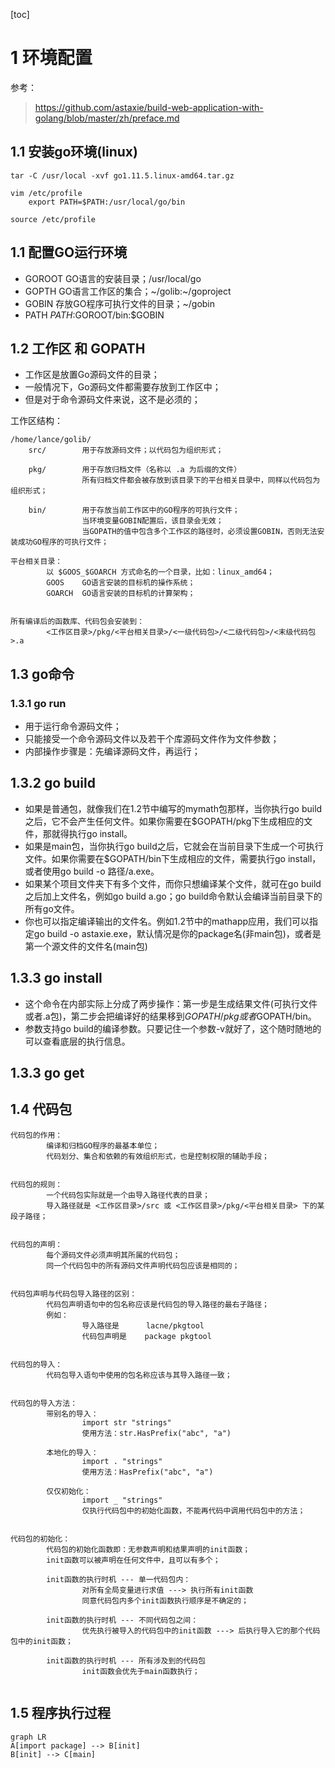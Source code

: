 [toc]
# 1 环境配置
参考：<br>
> https://github.com/astaxie/build-web-application-with-golang/blob/master/zh/preface.md

## 1.1 安装go环境(linux)
```
tar -C /usr/local -xvf go1.11.5.linux-amd64.tar.gz

vim /etc/profile
    export PATH=$PATH:/usr/local/go/bin
    
source /etc/profile
```


## 1.1 配置GO运行环境
- GOROOT    GO语言的安装目录；/usr/local/go
- GOPTH     GO语言工作区的集合；~/golib:~/goproject
- GOBIN     存放GO程序可执行文件的目录；~/gobin
- PATH      $PATH:$GOROOT/bin:$GOBIN


## 1.2 工作区 和 GOPATH
- 工作区是放置Go源码文件的目录；
- 一般情况下，Go源码文件都需要存放到工作区中；
- 但是对于命令源码文件来说，这不是必须的；

工作区结构：<br>

```
/home/lance/golib/
    src/        用于存放源码文件；以代码包为组织形式；
    
    pkg/        用于存放归档文件（名称以 .a 为后缀的文件）
                所有归档文件都会被存放到该目录下的平台相关目录中，同样以代码包为组织形式；
                
    bin/        用于存放当前工作区中的GO程序的可执行文件；
                当环境变量GOBIN配置后，该目录会无效；
                当GOPATH的值中包含多个工作区的路径时，必须设置GOBIN，否则无法安装成功GO程序的可执行文件；
    
平台相关目录：
        以 $GOOS_$GOARCH 方式命名的一个目录，比如：linux_amd64；
        GOOS    GO语言安装的目标机的操作系统；
        GOARCH  GO语言安装的目标机的计算架构；
    
        
所有编译后的函数库、代码包会安装到：
        <工作区目录>/pkg/<平台相关目录>/<一级代码包>/<二级代码包>/<末级代码包>.a

```

## 1.3 go命令
### 1.3.1 go run
- 用于运行命令源码文件；
- 只能接受一个命令源码文件以及若干个库源码文件作为文件参数；
- 内部操作步骤是：先编译源码文件，再运行；

## 1.3.2 go build
- 如果是普通包，就像我们在1.2节中编写的mymath包那样，当你执行go build之后，它不会产生任何文件。如果你需要在$GOPATH/pkg下生成相应的文件，那就得执行go install。
- 如果是main包，当你执行go build之后，它就会在当前目录下生成一个可执行文件。如果你需要在$GOPATH/bin下生成相应的文件，需要执行go install，或者使用go build -o 路径/a.exe。
- 如果某个项目文件夹下有多个文件，而你只想编译某个文件，就可在go build之后加上文件名，例如go build a.go；go build命令默认会编译当前目录下的所有go文件。
- 你也可以指定编译输出的文件名。例如1.2节中的mathapp应用，我们可以指定go build -o astaxie.exe，默认情况是你的package名(非main包)，或者是第一个源文件的文件名(main包)

## 1.3.3 go install
- 这个命令在内部实际上分成了两步操作：第一步是生成结果文件(可执行文件或者.a包)，第二步会把编译好的结果移到$GOPATH/pkg或者$GOPATH/bin。
- 参数支持go build的编译参数。只要记住一个参数-v就好了，这个随时随地的可以查看底层的执行信息。

## 1.3.3 go get


## 1.4 代码包

```
代码包的作用：
        编译和归档GO程序的最基本单位；
        代码划分、集合和依赖的有效组织形式，也是控制权限的辅助手段；
        
        
代码包的规则：
        一个代码包实际就是一个由导入路径代表的目录；
        导入路径就是 <工作区目录>/src 或 <工作区目录>/pkg/<平台相关目录> 下的某段子路径；
        
        
代码包的声明：
        每个源码文件必须声明其所属的代码包；
        同一个代码包中的所有源码文件声明代码包应该是相同的；
        
        
代码包声明与代码包导入路径的区别：
        代码包声明语句中的包名称应该是代码包的导入路径的最右子路径；
        例如：
                导入路径是      lacne/pkgtool
                代码包声明是    package pkgtool
                
                
代码包的导入：
        代码包导入语句中使用的包名称应该与其导入路径一致；
        
        
代码包的导入方法：
        带别名的导入：
                import str "strings"
                使用方法：str.HasPrefix("abc", "a")
                
        本地化的导入：
                import . "strings"
                使用方法：HasPrefix("abc", "a")
                
        仅仅初始化：
                import _ "strings"
                仅执行代码包中的初始化函数，不能再代码中调用代码包中的方法；
                
                
代码包的初始化：
        代码包的初始化函数即：无参数声明和结果声明的init函数；
        init函数可以被声明在任何文件中，且可以有多个；
        
        init函数的执行时机 --- 单一代码包内：
                对所有全局变量进行求值 ---> 执行所有init函数
                同意代码包内多个init函数执行顺序是不确定的；
        
        init函数的执行时机 --- 不同代码包之间：
                优先执行被导入的代码包中的init函数 ---> 后执行导入它的那个代码包中的init函数；
                
        init函数的执行时机 --- 所有涉及到的代码包
                init函数会优先于main函数执行；
        
```

## 1.5 程序执行过程

```
graph LR
A[import package] --> B[init]
B[init] --> C[main]
```